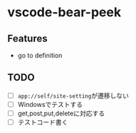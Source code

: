 # vscode-bear-peek

## Features
- go to definition

## TODO
- [ ] `app://self/site-setting`が遷移しない
- [ ] Windowsでテストする
- [ ] get,post,put,deleteに対応する
- [ ] テストコード書く